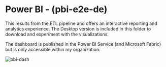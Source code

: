 # Power BI - (pbi-e2e-de)

This results from the ETL pipeline and offers an interactive reporting and analytics experience. The Desktop version is included in this folder to download and experiment with the visualizations.

The dashboard is published in the Power BI Service (and Microsoft Fabric) but is only accessible within my organization.

![pbi-dash](https://github.com/user-attachments/assets/571f0eb7-e412-4fb0-a0ef-22acb5b2f13e)
